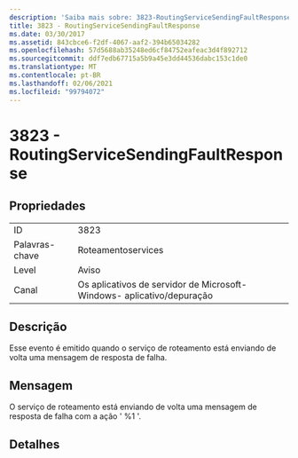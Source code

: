 ```yaml
---
description: 'Saiba mais sobre: 3823-RoutingServiceSendingFaultResponse'
title: 3823 - RoutingServiceSendingFaultResponse
ms.date: 03/30/2017
ms.assetid: 843cbce6-f2df-4067-aaf2-394b65034282
ms.openlocfilehash: 57d5688ab35248ed6cf84752eafeac3d4f892712
ms.sourcegitcommit: ddf7edb67715a5b9a45e3dd44536dabc153c1de0
ms.translationtype: MT
ms.contentlocale: pt-BR
ms.lasthandoff: 02/06/2021
ms.locfileid: "99794072"
---
```

# <a name="3823---routingservicesendingfaultresponse"></a>3823 - RoutingServiceSendingFaultResponse

## <a name="properties"></a>Propriedades  
  
|||  
|-|-|  
|ID|3823|  
|Palavras-chave|Roteamentoservices|  
|Level|Aviso|  
|Canal|Os aplicativos de servidor de Microsoft-Windows- aplicativo/depuração|  
  
## <a name="description"></a>Descrição  

 Esse evento é emitido quando o serviço de roteamento está enviando de volta uma mensagem de resposta de falha.  
  
## <a name="message"></a>Mensagem  

 O serviço de roteamento está enviando de volta uma mensagem de resposta de falha com a ação ' %1 '.  
  
## <a name="details"></a>Detalhes
